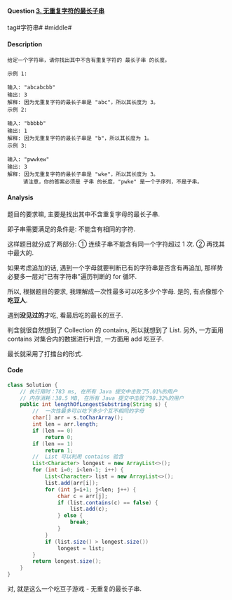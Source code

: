 #### Question [3. 无重复字符的最长子串](https://leetcode-cn.com/problems/longest-substring-without-repeating-characters/)

tag#字符串# #middle#



#### Description

```
给定一个字符串，请你找出其中不含有重复字符的 最长子串 的长度。

示例 1:

输入: "abcabcbb"
输出: 3 
解释: 因为无重复字符的最长子串是 "abc"，所以其长度为 3。
示例 2:

输入: "bbbbb"
输出: 1
解释: 因为无重复字符的最长子串是 "b"，所以其长度为 1。
示例 3:

输入: "pwwkew"
输出: 3
解释: 因为无重复字符的最长子串是 "wke"，所以其长度为 3。
     请注意，你的答案必须是 子串 的长度，"pwke" 是一个子序列，不是子串。

```



#### Analysis

题目的要求嘛, 主要是找出其中不含重复字母的最长子串.

即子串需要满足的条件是: 不能含有相同的字符. 

这样题目就分成了两部分: ① 连续子串不能含有同一个字符超过 1 次. ② 再找其中最大的.

如果考虑追加的话, 遇到一个字母就要判断已有的字符串是否含有再追加, 那样势必要多一层对"已有字符串"遍历判断的 for 循环.

所以, 根据题目的要求, 我理解成一次性最多可以吃多少个字母. 是的, 有点像那个**吃豆人**.

遇到**没见过的**才吃, 看最后吃的最长的豆子.

判含就很自然想到了 Collection 的 contains, 所以就想到了 List. 另外, 一方面用 contains 对集合内的数据进行判含, 一方面用 add 吃豆子. 

最长就采用了打擂台的形式. 





#### Code

```java
class Solution {
    // 执行用时：783 ms, 在所有 Java 提交中击败了5.01%的用户
    // 内存消耗：38.5 MB, 在所有 Java 提交中击败了98.32%的用户
    public int lengthOfLongestSubstring(String s) {
        //  一次性最多可以吃下多少个互不相同的字母        
        char[] arr = s.toCharArray();
        int len = arr.length;
        if (len == 0)
            return 0;    
        if (len == 1)    
            return 1;
        //  List 可以利用 contains 验含
        List<Character> longest = new ArrayList<>();        
        for (int i=0; i<len-1; i++) {
            List<Character> list = new ArrayList<>();
            list.add(arr[i]);
            for (int j=i+1; j<len; j++) {
                char c = arr[j];
                if (list.contains(c) == false) {
                    list.add(c);
                } else {
                    break;
                }                 
            }
            if (list.size() > longest.size())
                longest = list;            
        }
        return longest.size();
    }
}
```





对, 就是这么一个吃豆子游戏 - 无重复的最长子串.

